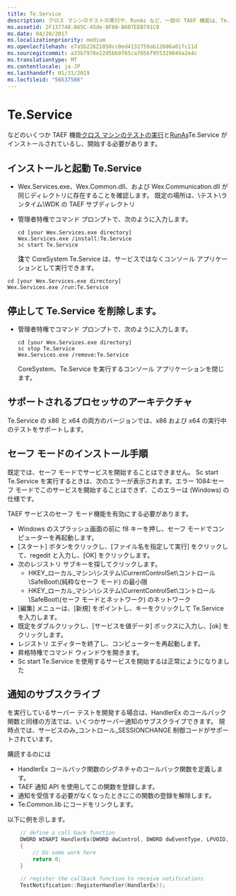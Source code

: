 ```yaml
---
title: Te.Service
description: クロス マシンのテストの実行や、RunAs など、一部の TAEF 機能は、Te.Service がインストールされているし、開始する必要があります。
ms.assetid: 2F137748-865C-45de-8F60-B607EEB791C0
ms.date: 04/20/2017
ms.localizationpriority: medium
ms.openlocfilehash: e7a5b22621058cc0ed4132759ab12606a01fc11d
ms.sourcegitcommit: a33b7978e22d5bb9f65ca7056f955319049a2e4c
ms.translationtype: MT
ms.contentlocale: ja-JP
ms.lasthandoff: 01/31/2019
ms.locfileid: "56537586"
---
```

# <a name="teservice"></a>Te.Service


などのいくつか TAEF 機能[クロス マシンのテストの実行](cross-machine-execution.md)と[RunAs](runas.md)Te.Service がインストールされているし、開始する必要があります。

## <a name="span-idinstallingandstartingteservicespanspan-idinstallingandstartingteservicespaninstalling-and-starting-teservice"></a><span id="installing_and_starting_te.service"></span><span id="INSTALLING_AND_STARTING_TE.SERVICE"></span>インストールと起動 Te.Service


-   Wex.Services.exe、Wex.Common.dll、および Wex.Communication.dll が同じディレクトリに存在することを確認します。 既定の場所は、\\テスト\\ランタイム\\WDK の TAEF サブディレクトリ
-   管理者特権でコマンド プロンプトで、次のように入力します。

    ``` syntax
    cd [your Wex.Services.exe directory]
    Wex.Services.exe /install:Te.Service
    sc start Te.Service
    ```

    **注**で CoreSystem Te.Service は、サービスではなくコンソール アプリケーションとして実行できます。




``` syntax
cd [your Wex.Services.exe directory]
Wex.Services.exe /run:Te.Service
```


## <a name="span-idstoppingandremovingteservicespanspan-idstoppingandremovingteservicespanstopping-and-removing-teservice"></a><span id="stopping_and_removing_te.service"></span><span id="STOPPING_AND_REMOVING_TE.SERVICE"></span>停止して Te.Service を削除します。


-   管理者特権でコマンド プロンプトで、次のように入力します。

    ``` syntax
    cd [your Wex.Services.exe directory]
    sc stop Te.Service
    Wex.Services.exe /remove:Te.Service
    ```

    CoreSystem、Te.Service を実行するコンソール アプリケーションを閉じます。

## <a name="span-idprocessorarchitecturessupportedspanspan-idprocessorarchitecturessupportedspanspan-idprocessorarchitecturessupportedspanprocessor-architectures-supported"></a><span id="Processor_Architectures_Supported"></span><span id="processor_architectures_supported"></span><span id="PROCESSOR_ARCHITECTURES_SUPPORTED"></span>サポートされるプロセッサのアーキテクチャ


Te.Service の x86 と x64 の両方のバージョンでは、x86 および x64 の実行中のテストをサポートします。

## <a name="span-idsafemodeinstallationinstructionsspanspan-idsafemodeinstallationinstructionsspanspan-idsafemodeinstallationinstructionsspansafe-mode-installation-instructions"></a><span id="Safe_Mode_Installation_Instructions"></span><span id="safe_mode_installation_instructions"></span><span id="SAFE_MODE_INSTALLATION_INSTRUCTIONS"></span>セーフ モードのインストール手順


既定では、セーフ モードでサービスを開始することはできません。 Sc start Te.Service を実行するときは、次のエラーが表示されます。エラー 1084:セーフ モードでこのサービスを開始することはできず、このエラーは (Windows) の仕様です。

TAEF サービスのセーフ モード機能を有効にする必要があります。

-   Windows のスプラッシュ画面の前に f8 キーを押し、セーフ モードでコンピューターを再起動します。
-   [スタート] ボタンをクリックし、[ファイル名を指定して実行] をクリックして、regedit と入力し、[OK] をクリックします。
-   次のレジストリ サブキーを探してクリックします。
    -   HKEY\_ローカル\_マシン\\システム\\CurrentControlSet\\コントロール\\SafeBoot\\(純粋なセーフ モード) の最小限
    -   HKEY\_ローカル\_マシン\\システム\\CurrentControlSet\\コントロール\\SafeBoot\\(セーフ モードとネットワーク) のネットワーク
-   [編集] メニューは、[新規] をポイントし、キーをクリックして Te.Service を入力します。
-   既定をダブルクリックし、[サービスを値データ] ボックスに入力し、[ok] をクリックします。
-   レジストリ エディターを終了し、コンピューターを再起動します。
-   昇格特権でコマンド ウィンドウを開きます。
-   Sc start Te.Service を使用するサービスを開始するは正常にようになりました

## <a name="span-idsubscribingtonotificationsspanspan-idsubscribingtonotificationsspanspan-idsubscribingtonotificationsspansubscribing-to-notifications"></a><span id="Subscribing_to_Notifications"></span><span id="subscribing_to_notifications"></span><span id="SUBSCRIBING_TO_NOTIFICATIONS"></span>通知のサブスクライブ


を実行しているサーバー テストを開発する場合は、HandlerEx のコールバック関数と同様の方法では、いくつかサーバー通知のサブスクライブできます。 現時点では、サービスのみ\_コントロール\_SESSIONCHANGE 制御コードがサポートされています。

購読するのには

-   HandlerEx コールバック関数のシグネチャのコールバック関数を定義します。
-   TAEF 通知 API を使用してこの関数を登録します。
-   通知を受信する必要がなくなったときにこの関数の登録を解除します。
-   Te.Common.lib にコードをリンクします。

以下に例を示します。

```cpp
    // define a call back function
    DWORD WINAPI HandlerEx(DWORD dwControl, DWORD dwEventType, LPVOID, LPVOID)
    {
        // Do some work here
        return 0;
    }

    // register the callback function to receive notifications
    TestNotification::RegisterHandler(HandlerEx));
```









